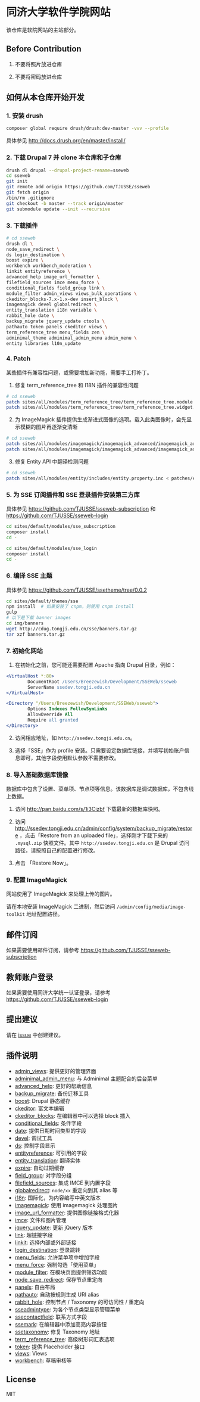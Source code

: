 # 同济大学软件学院网站

该仓库是软院网站的主站部分。

## Before Contribution

1. 不要将照片放进仓库

2. 不要将密码放进仓库

## 如何从本仓库开始开发

### 1. 安装 drush

```bash
composer global require drush/drush:dev-master -vvv --profile
```

具体参见 http://docs.drush.org/en/master/install/

### 2. 下载 Drupal 7 并 clone 本仓库和子仓库

```bash
drush dl drupal --drupal-project-rename=sseweb
cd sseweb
git init
git remote add origin https://github.com/TJUSSE/sseweb
git fetch origin
/bin/rm .gitignore
git checkout -b master --track origin/master
git submodule update --init --recursive
```

### 3. 下载插件

```bash
# cd sseweb
drush dl \
node_save_redirect \
ds login_destination \
boost expire \
workbench workbench_moderation \
linkit entityreference \
advanced_help image_url_formatter \
filefield_sources imce menu_force \
conditional_fields field_group link \
module_filter admin_views views_bulk_operations \
ckeditor_blocks-7.x-1.x-dev insert_block \
imagemagick devel globalredirect \
entity_translation i18n variable \
rabbit_hole date \
backup_migrate jquery_update ctools \
pathauto token panels ckeditor views \
term_reference_tree menu_fields zen \
adminimal_theme adminimal_admin_menu admin_menu \
entity libraries l10n_update
```

### 4. Patch

某些插件有兼容性问题，或需要增加新功能，需要手工打补丁。

1. 修复 term\_reference\_tree 和 I18N 插件的兼容性问题

  ```bash
  # cd sseweb
  patch sites/all/modules/term_reference_tree/term_reference_tree.module < patches/term_reference_tree.module.patch
  patch sites/all/modules/term_reference_tree/term_reference_tree.widget.inc < patches/term_reference_tree.widget.inc.patch
  ```

2. 为 ImageMagick 插件提供生成渐进式图像的选项。载入此类图像时，会先显示模糊的图片再逐渐变清晰

  ```bash
  # cd sseweb
  patch sites/all/modules/imagemagick/imagemagick_advanced/imagemagick_advanced.install < patches/imagemagick_advanced.install.patch
  patch sites/all/modules/imagemagick/imagemagick_advanced/imagemagick_advanced.module < patches/imagemagick_advanced.module.patch
  ```

3. 修复 Entity API 中翻译检测问题

  ```bash
  # cd sseweb
  patch sites/all/modules/entity/includes/entity.property.inc < patches/entity.property.inc.patch
  ```

### 5. 为 SSE 订阅插件和 SSE 登录插件安装第三方库

具体参见 https://github.com/TJUSSE/sseweb-subscription 和 https://github.com/TJUSSE/sseweb-login

```bash
cd sites/default/modules/sse_subscription
composer install
cd -
```

```bash
cd sites/default/modules/sse_login
composer install
cd -
```

### 6. 编译 SSE 主题

具体参见 https://github.com/TJUSSE/ssetheme/tree/0.0.2

```bash
cd sites/default/themes/sse
npm install  # 如果安装了 cnpm，则使用 cnpm install
gulp
# 以下是下载 banner images
cd img/banners
wget http://cdug.tongji.edu.cn/sse/banners.tar.gz
tar xzf banners.tar.gz
```

### 7. 初始化网站

1. 在初始化之前，您可能还需要配置 Apache 指向 Drupal 目录，例如：

  ```apache
  <VirtualHost *:80>
          DocumentRoot /Users/Breezewish/Development/SSEWeb/sseweb
          ServerName ssedev.tongji.edu.cn
  </VirtualHost>
  
  <Directory "/Users/Breezewish/Development/SSEWeb/sseweb">
          Options Indexes FollowSymLinks
          AllowOverride All
          Require all granted
  </Directory>
  ```

2. 访问相应地址，如 `http://ssedev.tongji.edu.cn`。

3. 选择「SSE」作为 profile 安装。只需要设定数据库链接，并填写初始账户信息即可，其他字段使用默认参数不需要修改。

### 8. 导入基础数据库镜像

数据库中包含了设置、菜单项、节点项等信息。该数据库是调试数据库，不包含线上数据。

1. 访问 http://pan.baidu.com/s/1i3Cizbf 下载最新的数据库快照。

2. 访问 http://ssedev.tongji.edu.cn/admin/config/system/backup_migrate/restore ，点击「Restore from an uploaded file」，选择刚才下载下来的 `.mysql.zip` 快照文件。其中 `http://ssedev.tongji.edu.cn` 是 Drupal 访问路径，请按照自己的配置进行修改。

3. 点击 「Restore Now」。

### 9. 配置 ImageMagick

网站使用了 ImageMagick 来处理上传的图片。

请在本地安装 ImageMagick 二进制，然后访问 `/admin/config/media/image-toolkit` 地址配置路径。

## 邮件订阅

如果需要使用邮件订阅，请参考 https://github.com/TJUSSE/sseweb-subscription

## 教师账户登录

如果需要使用同济大学统一认证登录，请参考 https://github.com/TJUSSE/sseweb-login

## 提出建议

请在 [issue](https://github.com/TJUSSE/sseweb/issues) 中创建建议。

## 插件说明

- [admin\_views](https://www.drupal.org/project/admin_views): 提供更好的管理界面
- [adminimal\_admin\_menu](https://www.drupal.org/project/adminimal_admin_menu): 与 Adminimal 主题配合的后台菜单
- [advanced\_help](https://www.drupal.org/project/advanced_help): 更好的帮助信息
- [backup\_migrate](https://www.drupal.org/project/backup_migrate): 备份迁移工具
- [boost](https://www.drupal.org/project/boost): Drupal 静态缓存
- [ckeditor](https://www.drupal.org/project/ckeditor): 富文本编辑
- [ckeditor\_blocks](https://www.drupal.org/project/ckeditor_blocks): 在编辑器中可以选择 block 插入
- [conditional\_fields](https://www.drupal.org/project/conditional_fields): 条件字段
- [date](https://www.drupal.org/project/date): 提供日期时间类型的字段
- [devel](https://www.drupal.org/project/devel): 调试工具
- [ds](https://www.drupal.org/project/ds): 控制字段显示
- [entityreference](https://www.drupal.org/project/entityreference): 可引用的字段
- [entity\_translation](https://www.drupal.org/project/entity_translation): 翻译实体
- [expire](https://www.drupal.org/project/expire): 自动过期缓存
- [field\_group](https://www.drupal.org/project/field_group): 对字段分组
- [filefield\_sources](https://www.drupal.com/project/filefield_sources): 集成 IMCE 到内置字段
- [globalredirect](https://www.drupal.org/project/globalredirect): `node/xx` 重定向到其 alias 等
- [i18n](https://www.drupal.org/project/i18n): 国际化，为内容编写中英文版本
- [imagemagick](https://www.drupal.org/project/imagemagick): 使用 imagemagick 处理图片
- [image\_url\_formatter](https://www.drupal.org/project/image_url_formatter): 提供图像链接格式化器
- [imce](https://www.drupal.com/project/imce): 文件和图片管理
- [jquery\_update](https://www.drupal.org/project/jquery_update): 更新 jQuery 版本
- [link](https://www.drupal.org/project/link): 超链接字段
- [linkit](https://www.drupal.org/project/linkit): 选择内部或外部链接
- [login_destination](https://www.drupal.org/project/login_destination): 登录跳转
- [menu\_fields](https://www.drupal.org/project/menu_fields): 允许菜单项中增加字段
- [menu\_force](https://www.drupal.org/project/menu_force): 强制勾选「使用菜单」
- [module\_filter](https://www.drupal.org/project/module_filter): 在模块页面提供筛选功能
- [node\_save\_redirect](https://www.drupal.org/project/node_save_redirect): 保存节点重定向
- [panels](https://www.drupal.org/project/panels): 自由布局
- [pathauto](https://www.drupal.org/project/pathauto): 自动按规则生成 URI alias
- [rabbit\_hole](https://www.drupal.org/project/rabbit_hole): 控制节点 / Taxonomy 的可访问性 / 重定向
- [sseadmintype](https://github.com/TJUSSE/sseweb-admin-type): 为各个节点类型显示管理菜单
- [ssecontactfield](https://github.com/TJUSSE/sseweb-contactfield): 联系方式字段
- [ssemark](https://github.com/TJUSSE/sseweb-mark): 在编辑器中添加高亮内容按钮
- [ssetaxonomy](https://github.com/TJUSSE/sseweb-fixtaxonomy): 修复 Taxonomy 地址
- [term\_reference\_tree](https://www.drupal.org/project/term_reference_tree): 高级树形词汇表选项
- [token](https://www.drupal.org/project/token): 提供 Placeholder 接口
- [views](https://www.drupal.org/project/views): Views
- [workbench](https://www.drupal.org/project/workbench): 草稿审核等

## License

MIT